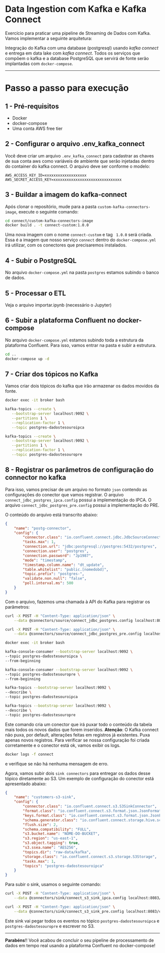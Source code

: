 # Data Ingestion com Kafka e Kafka Connect

Exercício para praticar uma pipeline de Streaming de Dados com Kafka. Vamos implementar a seguinte arquitetura:

Integração do Kafka com uma database (postgresql) usando *kafka connect* e entrega em data lake com *kafka connect*. Todos os serviços que compõem o kafka e a database PostgreSQL que servirá de fonte serão implantadas com `docker-compose`.

---

# Passo a passo para execução

## 1 - Pré-requisitos

- Docker
- docker-compose
- Uma conta AWS free tier

## 2 - Configurar o arquivo .env_kafka_connect

Você deve criar um arquivo `.env_kafka_connect` para cadastrar as chaves de sua conta aws como variáveis de ambiente que serão injetadas dentro do container do kafka connect. O arquivo deve ser conforme o modelo:

```
AWS_ACCESS_KEY_ID=xxxxxxxxxxxxxxxxxxx
AWS_SECRET_ACCESS_KEY=xxxxxxxxxxxxxxxxxxxxxxxxxxxxxxx
```

## 3 - Buildar a imagem do kafka-connect
Após clonar o repositório, mude para a pasta `custom-kafka-connectors-image`, execute o seguinte comando:

```bash
cd connect/custom-kafka-connectors-image
docker build . -t connect-custom:1.0.0
```
Uma nova imagem com o nome `connect-custom` e tag ` 1.0.0` será criada. Essa é a imagem que nosso serviço `connect` dentro do `docker-compose.yml` irá utilizar, com os conectores que precisaremos instalados.

## 4 - Subir o PostgreSQL

No arquivo `docker-compose.yml` na pasta `postgres` estamos subindo o banco de dados.

## 5 - Processar o ETL

Veja o arquivo importar.ipynb (necessário o Jupyter)

## 6 - Subir a plataforma Confluent no docker-compose

No arquivo `docker-compose.yml` estamos subindo toda a estrutura da plataforma Confluent. Para isso, vamos entrar na pasta e subir a estrutura.

```bash
cd ..
docker-compose up -d
```

## 7 - Criar dos tópicos no Kafka

Vamos criar dois tópicos do kafka que irão armazenar os dados movidos da fonte.

```bash
docker exec -it broker bash

kafka-topics --create \
   --bootstrap-server localhost:9092 \
   --partitions 1 \
   --replication-factor 1 \
   --topic postgres-dadostesouroipca

kafka-topics --create \
   --bootstrap-server localhost:9092 \
   --partitions 1 \
   --replication-factor 1 \
   --topic postgres-dadostesouropre
```

## 8 - Registrar os parâmetros de configuração do connector no kafka

Para isso, vamos precisar de um arquivo no formato `json` contendo as configurações do conector que vamos registrar. 
O arquivo `connect_jdbc_postgres_ipca.config` possui a implementação do IPCA.
O arquivo `connect_jdbc_postgres_pre.config` possui a implementação do PRE.

 O conteúdo do arquivo está transcrito abaixo:

```json
{
    "name": "postg-connector",
    "config": {
        "connector.class": "io.confluent.connect.jdbc.JdbcSourceConnector",
        "tasks.max": 1,    
        "connection.url": "jdbc:postgresql://postgres:5432/postgres",
        "connection.user": "postgres",
        "connection.password": "Jp1987",
        "mode": "timestamp",
        "timestamp.column.name": "dt_update",
        "table.whitelist": "public.[nomedobd]",
        "topic.prefix": "postgres-",
        "validate.non.null": "false",
        "poll.interval.ms": 500
    }
}
```

Com o arquivo, fazemos uma chamada à API do Kafka para registrar os parâmetros:

```bash
curl -X POST -H "Content-Type: application/json" \
    --data @connectors/source/connect_jdbc_postgres.config localhost:8083/connectors

curl -X POST -H "Content-Type: application/json" \
    --data @connectors/source/connect_jdbc_postgres_pre.config localhost:8083/connectors
```

```bash
docker exec -it broker bash

kafka-console-consumer --bootstrap-server localhost:9092 \
--topic postgres-dadostesouroipca \
--from-beginning

kafka-console-consumer --bootstrap-server localhost:9092 \
--topic postgres-dadostesouropre \
--from-beginning

kafka-topics --bootstrap-server localhost:9092 \
--describe \
--topic postgres-dadostesouroipca

kafka-topics --bootstrap-server localhost:9092 \
--describe \
--topic postgres-dadostesouropre
```


Este comando cria um conector que irá puxar todo o conteúdo da tabela mais todos os novos dados que forem inseridos. **Atenção**: O Kafka connect não puxa, por default, alterações feitas em registros já existentes. Puxa apenas novos registros. Para verificar se nossa configuração foi criada corretamente e o conector está ok, vamos exibir os logs.

```bash
docker logs -f connect
```

e verifique se não há nenhuma mensagem de erro. 

Agora, vamos subir dois `sink connectors` para entregar os dados desse tópico diretamente ao S3. Um exemplo de configuração do conector está apresentado abaixo:

```json
{
    "name": "customers-s3-sink",
    "config": {
        "connector.class": "io.confluent.connect.s3.S3SinkConnector",
        "format.class": "io.confluent.connect.s3.format.json.JsonFormat",
        "keys.format.class": "io.confluent.connect.s3.format.json.JsonFormat",
        "schema.generator.class": "io.confluent.connect.storage.hive.schema.DefaultSchemaGenerator",
        "flush.size": 2,
        "schema.compatibility": "FULL",
        "s3.bucket.name": "NOME-DO-BUCKET",
        "s3.region": "us-east-1",
        "s3.object.tagging": true,
        "s3.ssea.name": "AES256",
        "topics.dir": "raw-data/kafka",
        "storage.class": "io.confluent.connect.s3.storage.S3Storage",
        "tasks.max": 1,
        "topics": "postgres-dadostesouroipca"
    }
}
```

Para subir o sink, usamos o seguinte comando:

```bash
curl -X POST -H "Content-Type: application/json" \
    --data @connectors/sink/connect_s3_sink_ipca.config localhost:8083/connectors

curl -X POST -H "Content-Type: application/json" \
    --data @connectors/sink/connect_s3_sink_pre.config localhost:8083/connectors
```

Este sink vai pegar todos os eventos no tópico `postgres-dadostesouroipca` e `postgres-dadostesouropre` e escrever no S3.

---

**Parabéns**!! Você acabou de concluir o seu pipeline de processamento de dados em tempo real usando a plataforma Confluent no docker-compose!